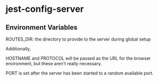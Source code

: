 # jest-config-server

## Environment Variables

ROUTES_DIR: the directory to provide to the server during global setup

Additionally,

HOSTNAME and PROTOCOL will be passed as the URL for the browser environment, but these aren't really necessary.

PORT is set after the server has been started to a random available port.
